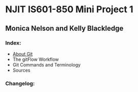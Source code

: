 # NJIT IS601-850 Mini Project 1

## Monica Nelson and Kelly Blackledge

### Index:
* [About Git](About_Git.md) 
* The gitFlow Workflow 
* Git Commands and Terminology 
* Sources 

### Changelog:


